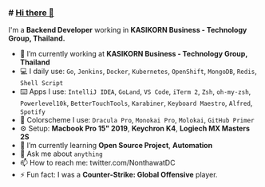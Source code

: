 ### # [Hi there 👋](https://n0nz.github.io)

I'm a **Backend Developer** working in **KASIKORN Business - Technology Group, Thailand.**

- 🔭 I’m currently working at **KASIKORN Business - Technology Group, Thailand**
- 💻 I daily use: `Go`, `Jenkins`, `Docker`, `Kubernetes`, `OpenShift`, `MongoDB`, `Redis`, `Shell Script`
- ⌨️ Apps I use: `IntelliJ IDEA`, `GoLand`, `VS Code`, `iTerm 2`, `Zsh`, `oh-my-zsh`, `Powerlevel10k`, `BetterTouchTools`, `Karabiner`, `Keyboard Maestro`, `Alfred`, `Spotify`
- 🚀 Colorscheme I use: `Dracula Pro`, `Monokai Pro`, `Molokai`, `GitHub Primer`
- ⚙️ Setup: **Macbook Pro 15" 2019**, **Keychron K4**, **Logiech MX Masters 2S**
- 🌱 I’m currently learning **Open Source Project**, **Automation**
- 💬 Ask me about `anything`
- 📫 How to reach me: twitter.com/NonthawatDC
- ⚡ Fun fact: I was a **Counter-Strike: Global Offensive** player.
